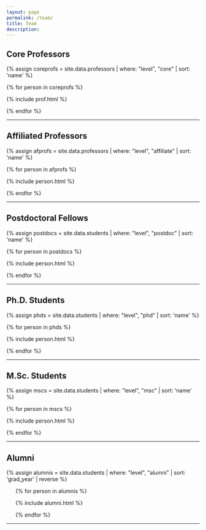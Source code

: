 ```yaml
---
layout: page
permalink: /team/
title: Team
description:
---
```


## Core Professors

{% assign coreprofs = site.data.professors | where: "level", "core" | sort: 'name' %}

<div class="row">

{% for person in coreprofs %}

{% include prof.html %}

{% endfor %}

</div>
<hr>

## Affiliated Professors

{% assign afprofs = site.data.professors | where: "level", "affiliate" | sort: 'name' %}

<div class="row">

{% for person in afprofs %}

{% include person.html %}

{% endfor %}

</div>
<hr>

## Postdoctoral Fellows

{% assign postdocs = site.data.students | where: "level", "postdoc" | sort: 'name' %}

<div class="row">

{% for person in postdocs %}

{% include person.html %}

{% endfor %}

</div>
<hr>

## Ph.D. Students

{% assign phds = site.data.students | where: "level", "phd" | sort: 'name' %}

<div class="row">

{% for person in phds %}

{% include person.html %}

{% endfor %}

</div>
<hr>

## M.Sc. Students

{% assign mscs = site.data.students | where: "level", "msc" | sort: 'name' %}

<div class="row">

{% for person in mscs %}

{% include person.html %}

{% endfor %}

</div>
<hr>

## Alumni

{% assign alumnis = site.data.students | where: "level", "alumni" | sort: 'grad_year' | reverse  %}

<div class="row">
<ul>

{% for person in alumnis %}

{% include alumni.html %}

{% endfor %}

</ul>
</div>
<hr>
